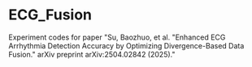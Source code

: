 # ECG_Fusion
Experiment codes for paper "Su, Baozhuo, et al. "Enhanced ECG Arrhythmia Detection Accuracy by Optimizing Divergence-Based Data Fusion." arXiv preprint arXiv:2504.02842 (2025)." 


